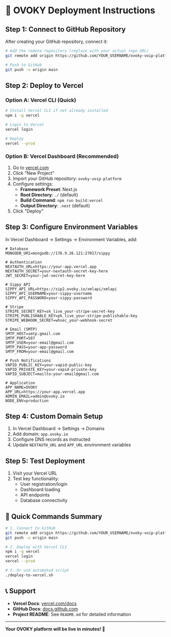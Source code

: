 # 🚀 OVOKY Deployment Instructions

## Step 1: Connect to GitHub Repository

After creating your GitHub repository, connect it:

```bash
# Add the remote repository (replace with your actual repo URL)
git remote add origin https://github.com/YOUR_USERNAME/ovoky-voip-platform.git

# Push to GitHub
git push -u origin main
```

## Step 2: Deploy to Vercel

### Option A: Vercel CLI (Quick)
```bash
# Install Vercel CLI if not already installed
npm i -g vercel

# Login to Vercel
vercel login

# Deploy
vercel --prod
```

### Option B: Vercel Dashboard (Recommended)
1. Go to [vercel.com](https://vercel.com)
2. Click "New Project"
3. Import your GitHub repository: `ovoky-voip-platform`
4. Configure settings:
   - **Framework Preset**: Next.js
   - **Root Directory**: `./` (default)
   - **Build Command**: `npm run build:vercel`
   - **Output Directory**: `.next` (default)
5. Click "Deploy"

## Step 3: Configure Environment Variables

In Vercel Dashboard → Settings → Environment Variables, add:

```env
# Database
MONGODB_URI=mongodb://176.9.26.121:27017/sippy

# Authentication
NEXTAUTH_URL=https://your-app.vercel.app
NEXTAUTH_SECRET=your-nextauth-secret-key-here
JWT_SECRET=your-jwt-secret-key-here

# Sippy API
SIPPY_API_URL=https://sip2.ovoky.io/xmlapi/xmlapi
SIPPY_API_USERNAME=your-sippy-username
SIPPY_API_PASSWORD=your-sippy-password

# Stripe
STRIPE_SECRET_KEY=sk_live_your-stripe-secret-key
STRIPE_PUBLISHABLE_KEY=pk_live_your-stripe-publishable-key
STRIPE_WEBHOOK_SECRET=whsec_your-webhook-secret

# Email (SMTP)
SMTP_HOST=smtp.gmail.com
SMTP_PORT=587
SMTP_USER=your-email@gmail.com
SMTP_PASS=your-app-password
SMTP_FROM=your-email@gmail.com

# Push Notifications
VAPID_PUBLIC_KEY=your-vapid-public-key
VAPID_PRIVATE_KEY=your-vapid-private-key
VAPID_SUBJECT=mailto:your-email@gmail.com

# Application
APP_NAME=OVOKY
APP_URL=https://your-app.vercel.app
ADMIN_EMAIL=admin@ovoky.io
NODE_ENV=production
```

## Step 4: Custom Domain Setup

1. In Vercel Dashboard → Settings → Domains
2. Add domain: `app.ovoky.io`
3. Configure DNS records as instructed
4. Update `NEXTAUTH_URL` and `APP_URL` environment variables

## Step 5: Test Deployment

1. Visit your Vercel URL
2. Test key functionality:
   - User registration/login
   - Dashboard loading
   - API endpoints
   - Database connectivity

## 🎯 Quick Commands Summary

```bash
# 1. Connect to GitHub
git remote add origin https://github.com/YOUR_USERNAME/ovoky-voip-platform.git
git push -u origin main

# 2. Deploy with Vercel CLI
npm i -g vercel
vercel login
vercel --prod

# 3. Or use automated script
./deploy-to-vercel.sh
```

## 📞 Support

- **Vercel Docs**: [vercel.com/docs](https://vercel.com/docs)
- **GitHub Docs**: [docs.github.com](https://docs.github.com)
- **Project README**: See `README.md` for detailed information

---

**Your OVOKY platform will be live in minutes! 🚀** 